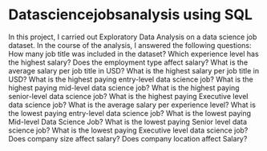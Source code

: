 # Datasciencejobsanalysis using SQL
In this project, I carried out Exploratory Data Analysis on a data science job dataset. In the course of the analysis, I answered the following questions: 
How many job title was included in the dataset?
Which experience level has the highest salary?
Does the employment type affect salary?
What is the average salary per job title in USD?
What is the highest salary per job title in USD?
What is the highest paying entry-level data science job?
What is the highest paying mid-level data science job?
What is the highest paying senior-level data science job?
What is the highest paying Executive level data science job?
What is the average salary per experience level?
What is the lowest paying entry-level data science job?
What is the lowest paying Mid-level Data Science Job?
What is the lowest paying Senior level data science job?
What is the lowest paying Executive level data science job?
Does company size affect salary?
Does company location affect Salary?
